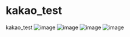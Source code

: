 # kakao_test
kakao_test
![image](https://user-images.githubusercontent.com/48535792/209726596-83a103bd-1d7c-4c48-9979-668d27226830.png)
![image](https://user-images.githubusercontent.com/48535792/209726601-733bfde4-e690-4cdc-82fe-95345c501610.png)
![image](https://user-images.githubusercontent.com/48535792/209726606-9105977c-f197-4ec2-8c02-39cc969e04bf.png)
![image](https://user-images.githubusercontent.com/48535792/209726611-6c879a88-cfec-4a1d-b8be-2ff370c367cc.png)

